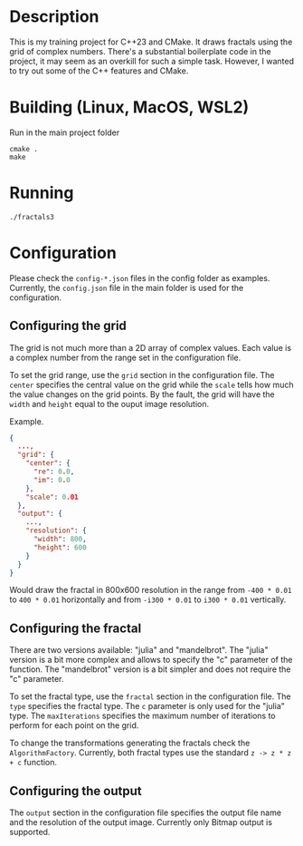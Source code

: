 # Description

This is my training project for C++23 and CMake. It draws fractals using the grid of complex numbers.
There's a substantial boilerplate code in the project, it may seem as an overkill for such a simple task.
However, I wanted to try out some of the C++ features and CMake.

# Building (Linux, MacOS, WSL2)

Run in the main project folder

```shell
cmake .
make
```

# Running

```shell
./fractals3
```

# Configuration

Please check the `config-*.json` files in the config folder as examples.
Currently, the `config.json` file in the main folder is used for the configuration.

## Configuring the grid

The grid is not much more than a 2D array of complex values. Each value is a complex number from the range
set in the configuration file.

To set the grid range, use the `grid` section in the configuration file. The `center` specifies
the central value on the grid while the `scale` tells how much the value changes on the grid points.
By the fault, the grid will have the `width` and `height` equal to the ouput image resolution.

Example.

```json
{
  ...,
  "grid": {
    "center": {
      "re": 0.0,
      "im": 0.0
    },
    "scale": 0.01
  },
  "output": {
    ...,
    "resolution": {
      "width": 800,
      "height": 600
    }
  }
}
```

Would draw the fractal in 800x600 resolution in the range from `-400 * 0.01` to `400 * 0.01` horizontally
and from `-i300 * 0.01` to `i300 * 0.01` vertically.

## Configuring the fractal

There are two versions available: "julia" and "mandelbrot". The "julia" version is a bit more
complex and allows to specify the "c" parameter of the function. The "mandelbrot" version
is a bit simpler and does not require the "c" parameter.

To set the fractal type, use the `fractal` section in the configuration file. The `type` specifies
the fractal type. The `c` parameter is only used for the "julia" type.
The `maxIterations` specifies the maximum number of iterations to perform for each point on the grid.

To change the transformations generating the fractals check the `AlgorithmFactory`. Currently, both fractal types
use the standard `z -> z * z + c` function.

## Configuring the output

The `output` section in the configuration file specifies
the output file name and the resolution of the output image.
Currently only Bitmap output is supported. 
